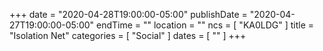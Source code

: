 +++
date = "2020-04-28T19:00:00-05:00"
publishDate = "2020-04-27T19:00:00-05:00"
endTime = ""
location = ""
ncs = [ "KA0LDG" ]
title = "Isolation Net"
categories = [ "Social" ]
dates = [ "" ]
+++
